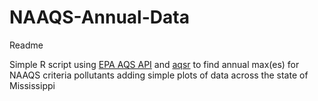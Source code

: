 # NAAQS-Annual-Data

Readme

Simple R script using [EPA AQS API](https://aqs.epa.gov/aqsweb/documents/data_api.html) and [aqsr](https://github.com/jpkeller/aqsr) to find annual max(es) for NAAQS criteria pollutants adding simple plots of data across the state of Mississippi
